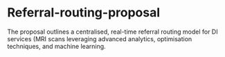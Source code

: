 # Referral-routing-proposal
The proposal outlines a centralised, real-time referral routing model for DI services (MRI scans  leveraging advanced analytics, optimisation techniques, and machine learning.
